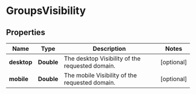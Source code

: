 # GroupsVisibility

## Properties
Name | Type | Description | Notes
------------ | ------------- | ------------- | -------------
**desktop** | **Double** | The desktop Visibility of the requested domain. |  [optional]
**mobile** | **Double** | The mobile Visibility of the requested domain. |  [optional]

